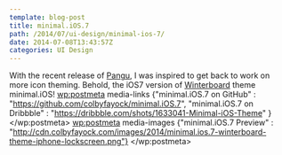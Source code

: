```yaml
---
template: blog-post
title: minimal.iOS.7
path: /2014/07/ui-design/minimal-ios-7/
date: 2014-07-08T13:43:57Z
categories: UI Design
---
```

With the recent release of <a href="http://en.pangu.io">Pangu</a>, I was inspired to get back to work on more icon theming. Behold, the iOS7 version of <a href="http://cydia.saurik.com/package/winterboard/">Winterboard</a> theme minimal.iOS!
        <wp:postmeta>
            media-links
            {"minimal.iOS.7 on GitHub" : "https://github.com/colbyfayock/minimal.iOS.7", "minimal.iOS.7 on Dribbble" : "https://dribbble.com/shots/1633041-Minimal-iOS-Theme" }
        </wp:postmeta>
        <wp:postmeta>
            media-images
            {"minimal.iOS.7 Preview" : "http://cdn.colbyfayock.com/images/2014/minimal.ios.7-winterboard-theme-iphone-lockscreen.png"}
        </wp:postmeta>
    </item>